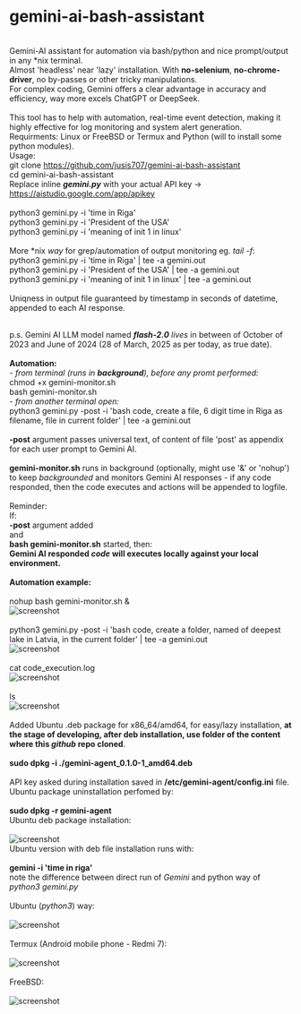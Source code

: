 # gemini-ai-bash-assistant
<br> Gemini-AI assistant for automation via bash/python and nice prompt/output in any *nix terminal.
<br>Almost 'headless' near 'lazy' installation. With <b>no-selenium</b>, <b>no-chrome-driver</b>, no by-passes or other tricky manipulations.
<br> For complex coding, Gemini offers a clear advantage in accuracy and efficiency, way more excels ChatGPT or DeepSeek.
<br>
<br>This tool has to help with automation, real-time event detection, making it highly effective for log monitoring and system alert generation.
<br>  Requirments:
    Linux or 
    FreeBSD or
    Termux and
    Python
    (will to install some python modules).
<br>Usage:
<br>git clone https://github.com/jusis707/gemini-ai-bash-assistant
<br>cd gemini-ai-bash-assistant
<br> Replace inline <b><i>gemini.py</i></b> with your actual API key -> https://aistudio.google.com/app/apikey
<br>
<br>python3 gemini.py -i 'time in Riga'
<br>python3 gemini.py -i 'President of the USA'
<br>python3 gemini.py -i 'meaning of init 1 in linux'
<br>
<br> More *nix <i>way</i> for grep/automation of output monitoring eg. <i>tail -f</i>:
<br>python3 gemini.py -i 'time in Riga' | tee -a gemini.out
<br>python3 gemini.py -i 'President of the USA' | tee -a gemini.out
<br>python3 gemini.py -i 'meaning of init 1 in linux' | tee -a gemini.out
<br>
<br>Uniqness in output file guaranteed by timestamp in seconds of datetime, appended to each AI response.
<br>

<br>p.s. Gemini AI LLM model named <i><b>flash-2.0</b></i> <i>lives</i> in between of October of 2023 and June of 2024 (28 of March, 2025 as per today, as true date).
<br>
<br><b>Automation:</b>
<br><i> - from terminal (runs in <b>background</b>), before any promt performed:</i>
<br>chmod +x gemini-monitor.sh
<br>bash gemini-monitor.sh
<br><i> - from another terminal open:</i>
<br>python3 gemini.py -post -i 'bash code, create a file, 6 digit time in Riga as filename, file in current folder' | tee -a gemini.out
<br>
<br><b>-post</b> argument passes universal text, of content of file 'post' as appendix for each user prompt to Gemini AI.
<br>
<br><b>gemini-monitor.sh</b> runs in background (optionally, might use '&' or 'nohup') to keep <i>backgrounded</i> and monitors Gemini AI responses - if any code responded, then the code executes and actions will be appended to logfile.
<br>
<br>Reminder:
<br>  If:
<br>  <b>-post</b> argument added
<br>and
<br>  <b>bash gemini-monitor.sh</b> started, then:
<br>  <b>Gemini AI responded <i>code</i> <b>will</b> executes locally against your local environment.</b>
<br>
<br>
<b>Automation example:</b>
<br>
<br>nohup bash gemini-monitor.sh &
<br>![screenshot](5.png)
<br>
<br>python3 gemini.py -post -i 'bash code, create a folder, named of deepest lake in Latvia, in the current folder' | tee -a gemini.out
<br>![screenshot](6.png)
<br>
<br>cat code_execution.log
<br>![screenshot](7.png)
<br>
<br>ls
<br>![screenshot](8.png)
<br>
<br>Added Ubuntu .deb package for x86_64/amd64, for easy/lazy installation, <b>at the stage of developing, after deb installation, use folder of the content where this <i>github</i> repo cloned</b>.
<br>
<br><b>sudo dpkg -i ./gemini-agent_0.1.0-1_amd64.deb</b>
<br>
<br>API key asked during installation saved in <b>/etc/gemini-agent/config.ini</b> file.
<br>Ubuntu package uninstallation perfomed by:
<br>
<br><b>sudo dpkg -r gemini-agent</b>
<br>Ubuntu deb package installation:
<br>
<br>![screenshot](4.png)
<br>Ubuntu version with deb file installation runs with:
<br>
<br><b>gemini -i 'time in riga'</b>
<br> note the difference between direct run of <i>Gemini</i> and python way of <i>python3 gemini.py</i>
<br>
<br>Ubuntu (<i>python3</i>) way:
<br>
<br>![screenshot](1.png)
<br>
<br> Termux (Android mobile phone - Redmi 7):
<br>
<br>![screenshot](2.jpg)
<br>
<br> FreeBSD:
<br>
<br>![screenshot](3.png)
<br>
